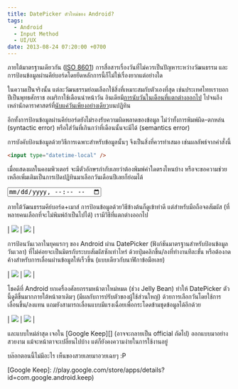 ```yaml
---
title: DatePicker ตัวใหม่ของ Android?
tags:
  - Android
  - Input Method
  - UI/UX
date: 2013-08-24 07:20:00 +0700
---
```


ภายใต้มาตรฐานเดียวกัน ([ISO 8601][xkcd 1179]) การสื่อสารเรื่องวันที่ไม่ควรเป็นปัญหาระหว่างวัฒนธรรม และการป้อนข้อมูลผ่านคีย์บอร์ดโดยยึดหลักการนี้ก็ไม่ใช่เรื่องยากแต่อย่างใด

ในความเป็นจริงนั้น แต่ละวัฒนธรรมย่อมเลือกใช้สิ่งที่เหมาะสมกับตัวเองที่สุด เช่นประเทศไทยเราบอกปีเป็นพุทธศักราช อเมริกาใช้เดือนนำหน้าวัน อินเดียมี[การนับวันในเดือนที่แตกต่างออกไป][hindu calendar] ไปจนถึงเหล่านักดาราศาสตร์ที่[นับแค่วันเพียงอย่างเดียว][julian day]บนปฏิทิน

อีกทั้งการป้อนข้อมูลผ่านคีย์บอร์ดยังไม่รองรับความผิดพลาดของข้อมูล ไม่ว่าทั้งการพิมพ์ผิด-ตกหล่น (syntactic error) หรือใส่วันที่เกินกว่าที่เดือนนั้นจะมีได้ (semantics error)

การบังคับป้อนข้อมูลด้วยวิธีการเฉพาะสำหรับข้อมูลนั้นๆ จึงเป็นสิ่งที่ควรทำเสมอ เช่นผลลัพธ์จากคำสั่งนี้

``` html
<input type="datetime-local" />
```

เมื่อแสดงผลในคอมพิวเตอร์ จะมีตัวอักษรกำกับเลยว่าต้องพิมพ์ค่าใดตรงไหนบ้าง หรือจะขอความช่วยเหลือเพิ่มเติมเป็นการเปิดปฏิทินมาเลือกวันเดือนปีเลยก็ย่อมได้

<input type="datetime-local" />

ภายใต้วัฒนธรรมคีย์บอร์ด+เมาส์ การป้อนข้อมูลด้วยวิธีข้างต้นก็ดูเข้าท่าดี แต่สำหรับมือถือจอสัมผัส (ที่หลายคนเลือกที่จะไม่พิมพ์ถ้าเป็นไปได้) เรามีวิธีที่แตกต่างออกไป

| ![][1st-date] | ![][1st-time] |

การป้อนวันเวลาในยุคแรกๆ ของ Android ผ่าน DatePicker (ฟังก์ชันมาตรฐานสำหรับป้อนข้อมูลวันเวลา) ที่ไม่ค่อยจะเป็นมิตรกับระบบสัมผัสซักเท่าไหร่ ด้วยปุ่มคลิกขึ้น/ลงที่ทำงานทีละขั้น หรือต้องกดค้างสำหรับการเลื่อนผ่านข้อมูลให้เร็วขึ้น (แบบเดียวกับนาฬิกาข้อมือเลย)

| ![][2nd-date] | ![][2nd-time] |

โชคดีที่ Android ยกเครื่องศัลยกรรมหน้าตาใหม่หมด (ช่วง Jelly Bean) ทำให้ DatePicker ตัวนี้ดูดีขึ้นมากภายใต้หน้าตาเดิมๆ (มีผลกับการปรับตัวของผู้ใช้ส่วนใหญ่) ด้วยการเลือกวันโดยใช้การเลื่อนขึ้น/ลงแทน แถมยังสามารถเลื่อนแบบมีแรงเฉื่อยเพื่อกระโดดข้ามชุดข้อมูลได้อีกด้วย

| ![][3rd-date] | ![][3rd-time] |

และแบบใหม่ล่าสุด เจอใน [Google Keep][] (อาจจะกลายเป็น official ถัดไป) ออกแบบมาอย่างสวยงาม แม้จะหน้าตาจะเปลี่ยนไปบ้าง แต่ก็ยังคงความง่ายในการใช้งานอยู่

บล๊อกตอนนี้ไม่มีอะไร เห็นของสวยเลยมาอวยเฉยๆ :P


[1st-date]: /images/program/date-picker/1st-date.png
[1st-time]: /images/program/date-picker/1st-time.png
[2nd-date]: /images/program/date-picker/2nd-date.png
[2nd-time]: /images/program/date-picker/2nd-time.png
[3rd-date]: /images/program/date-picker/3rd-date.png
[3rd-time]: /images/program/date-picker/3rd-time.png

[xkcd 1179]: //xkcd.com/1179/
[hindu calendar]: //en.wikipedia.org/wiki/Hindu_calendar
[julian day]: //en.wikipedia.org/wiki/Julian_day
[Google Keep]: //play.google.com/store/apps/details?id=com.google.android.keep)
